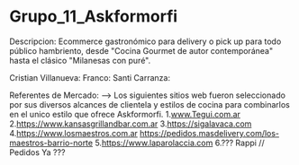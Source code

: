 # Grupo_11_Askformorfi
Descripcion: Ecommerce gastronómico para delivery o pick up para todo público hambriento, desde "Cocina Gourmet de autor contemporánea" hasta el clásico "Milanesas con puré".

Cristian Villanueva:
Franco:
Santi Carranza:

Referentes de Mercado: --> Los siguientes sitios web fueron seleccionado por sus diversos alcances de clientela y estilos de cocina para combinarlos en el unico estilo que ofrece Askformorfi.
1.www.Tegui.com.ar 
2.https://www.kansasgrillandbar.com.ar
3.https://sigalavaca.com
4.https://www.losmaestros.com.ar
  https://pedidos.masdelivery.com/los-maestros-barrio-norte
5.https://www.laparolaccia.com
6.??? Rappi // Pedidos Ya ???
